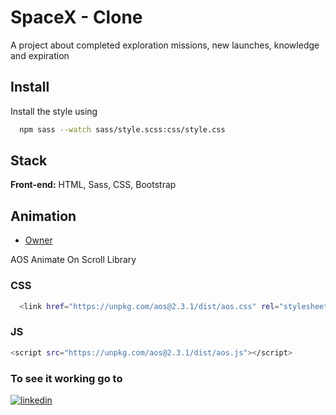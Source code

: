 
# SpaceX - Clone
 A project about completed exploration missions, new launches, knowledge and expiration


## Install

Install the style using

```bash
  npm sass --watch sass/style.scss:css/style.css
```

## Stack

**Front-end:** HTML, Sass, CSS, Bootstrap 


## Animation

 - [Owner](https://github.com/michalsnik/aos)


AOS
Animate On Scroll Library

### CSS
```bash
  <link href="https://unpkg.com/aos@2.3.1/dist/aos.css" rel="stylesheet">
```

### JS
```bash
<script src="https://unpkg.com/aos@2.3.1/dist/aos.js"></script>
```
### To see it working go to
[![linkedin](https://img.shields.io/badge/linkedin-0A66C2?style=for-the-badge&logo=linkedin&logoColor=white)](https://www.linkedin.com/posts/eithiagosilva_reposit%C3%B3rio-httpslnkdind38xkhrb-ol%C3%A1-activity-7176345036970725377-IQ0n?utm_source=share&utm_medium=member_desktop)
